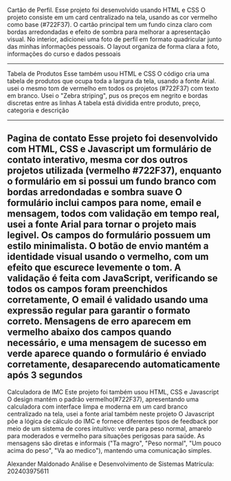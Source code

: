 Cartão de Perfil.
Esse projeto foi desenvolvido usando HTML e CSS
O projeto consiste em um card centralizado na tela, usando as cor vermelho como base (#722F37). O cartão principal tem um fundo cinza claro com bordas arredondadas e efeito de sombra para melhorar a apresentação visual. No interior, adicionei uma foto de perfil em formato quadricular junto das minhas informações pessoais.
O layout organiza de forma clara a foto, informações do curso e dados pessoais

--------------------------------------------------------------------------------------------
Tabela de Produtos
Esse também usou HTML e CSS
O código cria uma tabela de produtos que ocupa toda a largura da tela, usando a fonte Arial. usei o mesmo tom de vermelho em todos os projetos (#722F37) com texto em branco.
Usei o "Zebra striping", pus os preços em negrito e bordas discretas entre as linhas
A tabela está dividida entre produto, preço, categoria e descrição

--------------------------------------------------------------------------------------------
Pagina de contato
Esse projeto foi desenvolvido com HTML, CSS e Javascript
um formulário de contato interativo, mesma cor dos outros projetos utilizada (vermelho #722F37), enquanto o formulário em si possui um fundo branco com bordas arredondadas e sombra suave 
O formulário inclui campos para nome, email e mensagem, todos com validação em tempo real, usei a fonte Arial para tornar o projeto mais legivel. Os campos do formulário possuem um estilo minimalista. O botão de envio mantém a identidade visual usando o vermelho, com um efeito que escurece levemente o tom.
A validação é feita com JavaScript, verificando se todos os campos foram preenchidos corretamente, O email é validado usando uma expressão regular para garantir o formato correto. Mensagens de erro aparecem em vermelho abaixo dos campos quando necessário, e uma mensagem de sucesso em verde aparece quando o formulário é enviado corretamente, desaparecendo automaticamente após 3 segundos
-------------------------------------------------------------------------------------------
Calculadora de IMC
Este projeto foi também usou HTML, CSS e Javascript 
O design mantém o padrão vermelho(#722F37), apresentando uma calculadora com interface limpa e moderna em um card branco centralizado na tela, usei a fonte arial também neste projeto
O Javascript põe a lógica de cálculo do IMC e fornece diferentes tipos de feedback por meio de um sistema de cores intuitivo: verde para peso normal, amarelo para moderados e vermelho para situações perigosas para saúde. As mensagens são diretas e informais ("Ta magro", "Peso normal", "Um pouco acima do peso", "Va ao medico"), mantendo uma comunicação simples.


Alexander Maldonado
Análise e Desenvolvimento de Sistemas
Matrícula: 202403975611
